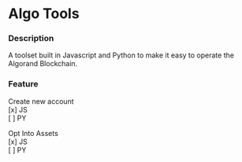 # Algo Tools

### Description
A toolset built in Javascript and Python to make it easy to operate the Algorand Blockchain.

### Feature

Create new account\
[x] JS\
[ ] PY

Opt Into Assets\
[x] JS\
[ ] PY

